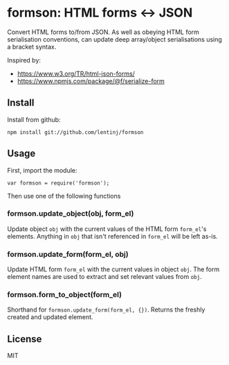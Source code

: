 # formson: HTML forms <-> JSON

Convert HTML forms to/from JSON. As well as obeying HTML form serialisation
conventions, can update deep array/object serialisations using a bracket syntax.

Inspired by:

* https://www.w3.org/TR/html-json-forms/
* https://www.npmjs.com/package/@f/serialize-form


## Install

Install from github:

```
npm install git://github.com/lentinj/formson
```

## Usage

First, import the module:

```
var formson = require('formson');
```

Then use one of the following functions

### formson.update_object(obj, form_el)

Update object ``obj`` with the current values of the HTML form ``form_el``'s elements.
Anything in ``obj`` that isn't referenced in ``form_el`` will be left as-is.

### formson.update_form(form_el, obj)

Update HTML form ``form_el`` with the current values in object ``obj``.
The form element names are used to extract and set relevant values from ``obj``.

### formson.form_to_object(form_el)

Shorthand for ``formson.update_form(form_el, {})``. Returns the freshly created
and updated element.


## License

MIT
